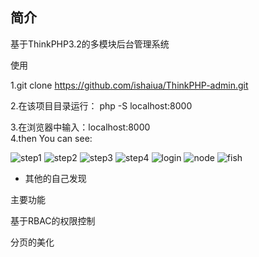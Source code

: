 ﻿## 简介

基于ThinkPHP3.2的多模块后台管理系统

使用

1.git clone https://github.com/ishaiua/ThinkPHP-admin.git

2.在该项目目录运行： php -S localhost:8000

3.在浏览器中输入：localhost:8000   
4.then You can see:



![step1](http://ohgi3imno.bkt.clouddn.com/admin/stet1.png)
![step2](http://ohgi3imno.bkt.clouddn.com/admin/stet2.png)
![step3](http://ohgi3imno.bkt.clouddn.com/admin/stet3.png)
![step4](http://ohgi3imno.bkt.clouddn.com/admin/stet4.png)
![login](http://ohgi3imno.bkt.clouddn.com/admin/login.png)
![node](http://ohgi3imno.bkt.clouddn.com/admin/node.png)
![fish](http://ohgi3imno.bkt.clouddn.com/admin/fishrecord.png)


- 其他的自己发现

主要功能

基于RBAC的权限控制

分页的美化



